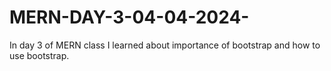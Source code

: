 # MERN-DAY-3-04-04-2024-
In day 3 of MERN class I learned about importance of bootstrap  and how to use bootstrap.
